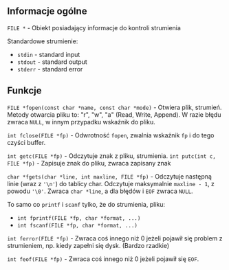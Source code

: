 ## Informacje ogólne

`FILE *` - Obiekt posiadający informacje do kontroli strumienia

Standardowe strumienie:
- `stdin` - standard input
- `stdout` - standard output
- `stderr` - standard error

## Funkcje 

`FILE *fopen(const char *name, const char *mode)` - Otwiera plik, strumień. Metody otwarcia pliku to: "r", "w", "a" (Read, Write, Append). W razie błędu zwraca `NULL`, w innym przypadku wskaźnik do pliku.

`int fclose(FILE *fp)` - Odwrotność `fopen`, zwalnia wskaźnik `fp` i do tego czyści buffer.

`int getc(FILE *fp)` - Odczytuje znak z pliku, strumienia.
`int putc(int c, FILE *fp)` - Zapisuje znak do pliku, zwraca zapisany znak

`char *fgets(char *line, int maxline, FILE *fp)` - Odczytuje następną linie (wraz z `'\n'`) do tablicy char. Odczytuje maksymalnie `maxline - 1`, z powodu `'\0'`. Zwraca `char *line`, a dla błędów i `EOF` zwraca `NULL`.

To samo co `printf` i `scanf` tylko, że do strumienia, pliku: 
- `int fprintf(FILE *fp, char *format, ...)`
- `int fscanf(FILE *fp, char *format, ...)`

`int ferror(FILE *fp)` - Zwraca coś innego niż 0 jeżeli pojawił się problem z strumieniem, np. kiedy zapełni się dysk. (Bardzo rzadkie)

`int feof(FILE *fp)` - Zwraca coś innego niż 0 jeżeli pojawił się `EOF`.




